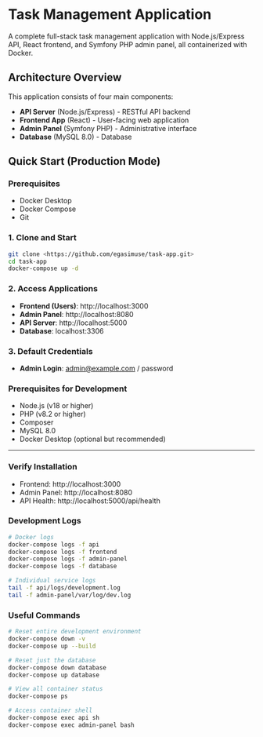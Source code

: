 # Task Management Application

A complete full-stack task management application with Node.js/Express API, React frontend, and Symfony PHP admin panel, all containerized with Docker.

## Architecture Overview

This application consists of four main components:

- **API Server** (Node.js/Express) - RESTful API backend
- **Frontend App** (React) - User-facing web application
- **Admin Panel** (Symfony PHP) - Administrative interface
- **Database** (MySQL 8.0) - Database

## Quick Start (Production Mode)

### Prerequisites
- Docker Desktop
- Docker Compose
- Git

### 1. Clone and Start
```bash
git clone <https://github.com/egasimuse/task-app.git>
cd task-app
docker-compose up -d
```

### 2. Access Applications
- **Frontend (Users)**: http://localhost:3000
- **Admin Panel**: http://localhost:8080
- **API Server**: http://localhost:5000
- **Database**: localhost:3306

### 3. Default Credentials
- **Admin Login**: admin@example.com / password

### Prerequisites for Development
- Node.js (v18 or higher)
- PHP (v8.2 or higher)
- Composer
- MySQL 8.0
- Docker Desktop (optional but recommended)

---

### Verify Installation
- Frontend: http://localhost:3000
- Admin Panel: http://localhost:8080
- API Health: http://localhost:5000/api/health


### Development Logs
```bash
# Docker logs
docker-compose logs -f api
docker-compose logs -f frontend
docker-compose logs -f admin-panel
docker-compose logs -f database

# Individual service logs
tail -f api/logs/development.log
tail -f admin-panel/var/log/dev.log
```
### Useful Commands
```bash
# Reset entire development environment
docker-compose down -v
docker-compose up --build

# Reset just the database
docker-compose down database
docker-compose up database

# View all container status
docker-compose ps

# Access container shell
docker-compose exec api sh
docker-compose exec admin-panel bash
```
